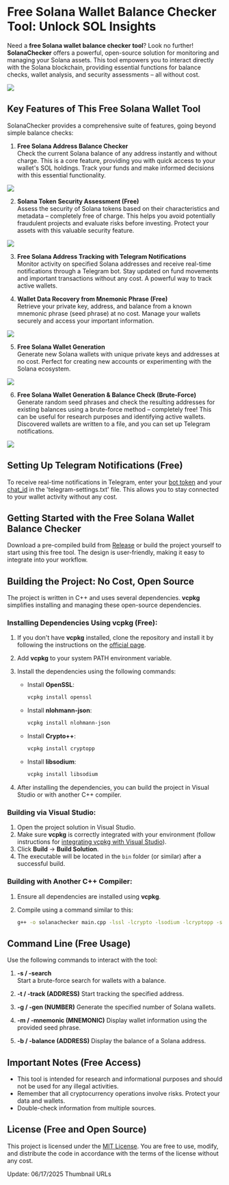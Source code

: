 # Free Solana Wallet Balance Checker Tool: Unlock SOL Insights

Need a **free Solana wallet balance checker tool**? Look no further! **SolanaChecker** offers a powerful, open-source solution for monitoring and managing your Solana assets. This tool empowers you to interact directly with the Solana blockchain, providing essential functions for balance checks, wallet analysis, and security assessments – all without cost.

<p align="left">
    <img src="/static/done.webp" />
</p>

## Key Features of This Free Solana Wallet Tool

SolanaChecker provides a comprehensive suite of features, going beyond simple balance checks:

1.  **Free Solana Address Balance Checker**  
    Check the current Solana balance of any address instantly and without charge. This is a core feature, providing you with quick access to your wallet's SOL holdings. Track your funds and make informed decisions with this essential functionality.

<p align="left">
    <img src="/static/rotate.webp" />
</p>

2.  **Solana Token Security Assessment (Free)**  
    Assess the security of Solana tokens based on their characteristics and metadata – completely free of charge. This helps you avoid potentially fraudulent projects and evaluate risks before investing. Protect your assets with this valuable security feature.

<p align="left">
    <img src="/static/store.webp" />
</p>

3.  **Free Solana Address Tracking with Telegram Notifications**  
    Monitor activity on specified Solana addresses and receive real-time notifications through a Telegram bot. Stay updated on fund movements and important transactions without any cost. A powerful way to track active wallets.

4.  **Wallet Data Recovery from Mnemonic Phrase (Free)**  
    Retrieve your private key, address, and balance from a known mnemonic phrase (seed phrase) at no cost. Manage your wallets securely and access your important information.

<p align="left">
    <img src="/static/open.webp" />
</p>

5.  **Free Solana Wallet Generation**  
    Generate new Solana wallets with unique private keys and addresses at no cost. Perfect for creating new accounts or experimenting with the Solana ecosystem.

<p align="left">
    <img src="/static/hold.webp" />
</p>

6.  **Free Solana Wallet Generation & Balance Check (Brute-Force)**  
    Generate random seed phrases and check the resulting addresses for existing balances using a brute-force method – completely free! This can be useful for research purposes and identifying active wallets. Discovered wallets are written to a file, and you can set up Telegram notifications.

<p align="left">
    <img src="/static/split.webp" />
</p>

## Setting Up Telegram Notifications (Free)

To receive real-time notifications in Telegram, enter your [bot token](https://core.telegram.org/bots/tutorial#obtain-your-bot-token) and your [chat_id](https://t.me/getmyid_bot) in the 'telegram-settings.txt' file. This allows you to stay connected to your wallet activity without any cost.

## Getting Started with the Free Solana Wallet Balance Checker

Download a pre-compiled build from [Release](../../releases) or build the project yourself to start using this free tool. The design is user-friendly, making it easy to integrate into your workflow.

## Building the Project: No Cost, Open Source

The project is written in C++ and uses several dependencies. **vcpkg** simplifies installing and managing these open-source dependencies.

### Installing Dependencies Using vcpkg (Free):

1.  If you don't have **vcpkg** installed, clone the repository and install it by following the instructions on the [official page](https://github.com/microsoft/vcpkg).

2.  Add **vcpkg** to your system PATH environment variable.

3.  Install the dependencies using the following commands:

    -   Install **OpenSSL**:
        ```bash
        vcpkg install openssl
        ```

    -   Install **nlohmann-json**:
        ```bash
        vcpkg install nlohmann-json
        ```

    -   Install **Crypto++**:
        ```bash
        vcpkg install cryptopp
        ```

    -   Install **libsodium**:
        ```bash
        vcpkg install libsodium
        ```

4.  After installing the dependencies, you can build the project in Visual Studio or with another C++ compiler.

### Building via Visual Studio:

1.  Open the project solution in Visual Studio.
2.  Make sure **vcpkg** is correctly integrated with your environment (follow instructions for [integrating vcpkg with Visual Studio](https://github.com/microsoft/vcpkg#visual-studio)).
3.  Click **Build** -> **Build Solution**.
4.  The executable will be located in the `bin` folder (or similar) after a successful build.

### Building with Another C++ Compiler:

1.  Ensure all dependencies are installed using **vcpkg**.
2.  Compile using a command similar to this:

    ```bash
    g++ -o solanachecker main.cpp -lssl -lcrypto -lsodium -lcryptopp -std=c++17
    ```

## Command Line (Free Usage)

Use the following commands to interact with the tool:

1.  **-s / -search**  
    Start a brute-force search for wallets with a balance.

2.  **-t / -track (ADDRESS)**
    Start tracking the specified address.

3.  **-g / -gen (NUMBER)**
    Generate the specified number of Solana wallets.

4.  **-m / -mnemonic (MNEMONIC)**
    Display wallet information using the provided seed phrase.

5.  **-b / -balance (ADDRESS)**
    Display the balance of a Solana address.

## Important Notes (Free Access)

*   This tool is intended for research and informational purposes and should not be used for any illegal activities.
*   Remember that all cryptocurrency operations involve risks. Protect your data and wallets.
*   Double-check information from multiple sources.

## License (Free and Open Source)

This project is licensed under the [MIT License](/LICENSE). You are free to use, modify, and distribute the code in accordance with the terms of the license without any cost.







Update:  06/17/2025 Thumbnail URLs